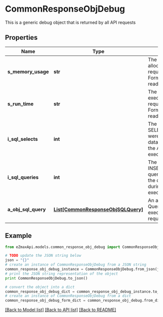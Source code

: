 # CommonResponseObjDebug

This is a generic debug object that is returned by all API requests

## Properties
Name | Type | Description | Notes
------------ | ------------- | ------------- | -------------
**s_memory_usage** | **str** | The peak memory allocated during the API request execution. Formatted as a human readable string | 
**s_run_time** | **str** | The total server execution time of the API request execution. Formatted as a human readable string | 
**i_sql_selects** | **int** | The number of SQL SELECT queries that were sent to the database server during the API request execution | 
**i_sql_queries** | **int** | The number of SQL INSERT/UPDATE/DELETE queries that were sent to the database server during the API request execution | 
**a_obj_sql_query** | [**List[CommonResponseObjSQLQuery]**](CommonResponseObjSQLQuery.md) | An array of the SQL Queries that were executed during the API request execution | 

## Example

```python
from eZmaxApi.models.common_response_obj_debug import CommonResponseObjDebug

# TODO update the JSON string below
json = "{}"
# create an instance of CommonResponseObjDebug from a JSON string
common_response_obj_debug_instance = CommonResponseObjDebug.from_json(json)
# print the JSON string representation of the object
print CommonResponseObjDebug.to_json()

# convert the object into a dict
common_response_obj_debug_dict = common_response_obj_debug_instance.to_dict()
# create an instance of CommonResponseObjDebug from a dict
common_response_obj_debug_form_dict = common_response_obj_debug.from_dict(common_response_obj_debug_dict)
```
[[Back to Model list]](../README.md#documentation-for-models) [[Back to API list]](../README.md#documentation-for-api-endpoints) [[Back to README]](../README.md)


